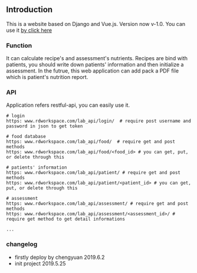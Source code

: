 ## Introduction

This is a website based on Django and Vue.js. Version now v-1.0.
You can use it [by click here](http://www.rdworkspace.com/)

### Function

It can calculate recipe's and assessment's nutrients. Recipes are bind with patients, you should write down patients' information and then initialize a assessment. In the futrue, this web application can add pack a PDF file which is patient's nutrition report.

### API

Application refers restful-api, you can easily use it.

```
# login
https: www.rdworkspace.com/lab_api/login/  # require post username and password in json to get token

# food database
https: www.rdworkspace.com/lab_api/food/  # require get and post methods
https: www.rdworkspace.com/lab_api/food/<food_id> # you can get, put, or delete through this

# patients' information
https: www.rdworkspace.com/lab_api/patient/ # require get and post methods
https: www.rdworkspace.com/lab_api/patient/<patient_id> # you can get, put, or delete through this

# assessment
https: www.rdworkspace.com/lab_api/assessment/ # require get and post methods
https: www.rdworkspace.com/lab_api/assessment/<assessment_id>/ #  require get method to get detail informations

...
```

### changelog

- firstly deploy by chengyuan 2019.6.2
- init project 2019.5.25
